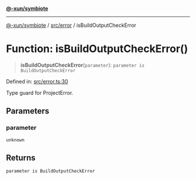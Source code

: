 [**@-xun/symbiote**](../../../README.md)

***

[@-xun/symbiote](../../../README.md) / [src/error](../README.md) / isBuildOutputCheckError

# Function: isBuildOutputCheckError()

> **isBuildOutputCheckError**(`parameter`): `parameter is BuildOutputCheckError`

Defined in: [src/error.ts:30](https://github.com/Xunnamius/symbiote/blob/71ec833685b57a820bf8f2491ca78156a6893662/src/error.ts#L30)

Type guard for ProjectError.

## Parameters

### parameter

`unknown`

## Returns

`parameter is BuildOutputCheckError`
